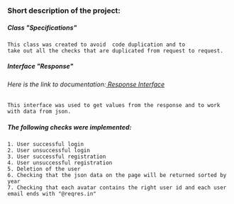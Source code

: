 
### Short description of the project:

##### Class "Specifications"

```
This class was created to avoid  code duplication and to
take out all the checks that are duplicated from request to request.
```
##### Interface "Response"

###### Here is the link to documentation:<a href="https://www.javadoc.io/doc/io.rest-assured/rest-assured/3.0.1/io/restassured/response/Response.html"> Response Interface </a>

```
This interface was used to get values from the response and to work with data from json.
```
##### The following checks were implemented:

```
1. User successful login
2. User unsuccessful login
3. User successful registration
4. User unsuccessful registration
5. Deletion of the user
6. Checking that the json data on the page will be returned sorted by year
7. Checking that each avatar contains the right user id and each user email ends with "@reqres.in"
```
